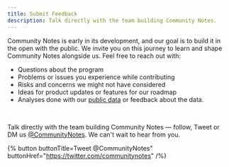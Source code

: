 ```yaml
---
title: Submit Feedback
description: Talk directly with the team building Community Notes.
---
```


Community Notes is early in its development, and our goal is to build it in the open with the public. We invite you on this journey to learn and shape Community Notes alongside us. Feel free to reach out with:

- Questions about the program
- Problems or issues you experience while contributing
- Risks and concerns we might not have considered
- Ideas for product updates or features for our roadmap
- Analyses done with our [public data](../data) or feedback about the data.

<br>

Talk directly with the team building Community Notes — follow, Tweet or DM us [@CommunityNotes](https://twitter.com/communitynotes). We can't wait to hear from you.

{% button buttonTitle=Tweet @CommunityNotes" buttonHref="https://twitter.com/communitynotes" /%}
